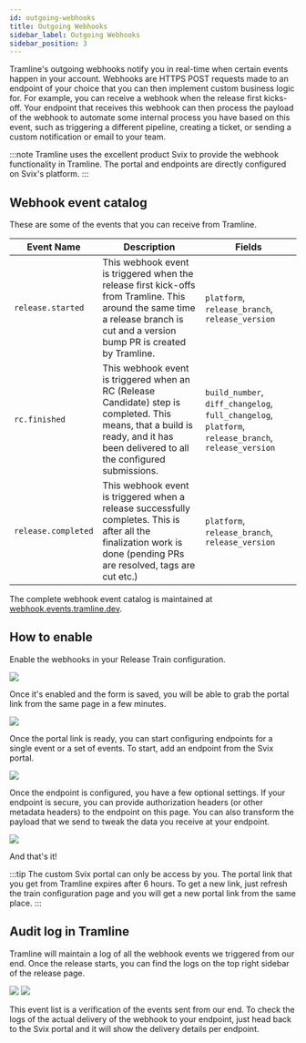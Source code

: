 ```yaml
---
id: outgoing-webhooks
title: Outgoing Webhooks
sidebar_label: Outgoing Webhooks
sidebar_position: 3
---
```


Tramline's outgoing webhooks notify you in real-time when certain events happen in your account. Webhooks are HTTPS POST requests made to an endpoint of your choice that you can then implement custom business logic for. For example, you can receive a webhook when the release first kicks-off. Your endpoint that receives this webhook can then process the payload of the webhook to automate some internal process you have based on this event, such as triggering a different pipeline, creating a ticket, or sending a custom notification or email to your team.

:::note
Tramline uses the excellent product Svix to provide the webhook functionality in Tramline. The portal and endpoints are directly configured on Svix's platform.
:::

## Webhook event catalog

These are some of the events that you can receive from Tramline.

| Event Name | Description | Fields |
|------------|-------------|---------|
| `release.started` | This webhook event is triggered when the release first kick-offs from Tramline. This around the same time a release branch is cut and a version bump PR is created by Tramline. | `platform`, `release_branch`, `release_version` |
| `rc.finished` | This webhook event is triggered when an RC (Release Candidate) step is completed. This means, that a build is ready, and it has been delivered to all the configured submissions. | `build_number`, `diff_changelog`, `full_changelog`, `platform`, `release_branch`, `release_version` |
| `release.completed` | This webhook event is triggered when a release successfully completes. This is after all the finalization work is done (pending PRs are resolved, tags are cut etc.) | `platform`, `release_branch`, `release_version` |

The complete webhook event catalog is maintained at [webhook.events.tramline.dev](https://webhook.events.tramline.dev/).

## How to enable

Enable the webhooks in your Release Train configuration.

![](/img/outgoing-webhooks-configure.png)

Once it's enabled and the form is saved, you will be able to grab the portal link from the same page in a few minutes.

![](/img/outgoing-webhooks-portal.png)

Once the portal link is ready, you can start configuring endpoints for a single event or a set of events. To start, add an endpoint from the Svix portal.

![](/img/outgoing-webhooks-svix-create-endpoint.png)

Once the endpoint is configured, you have a few optional settings. If your endpoint is secure, you can provide authorization headers (or other metadata headers) to the endpoint on this page. You can also transform the payload that we send to tweak the data you receive at your endpoint.

![](/img/outgoing-webhooks-svix-configure-endpoint.png)

And that's it!

:::tip
The custom Svix portal can only be access by you. The portal link that you get from Tramline expires after 6 hours. To get a new link, just refresh the train configuration page and you will get a new portal link from the same place.
:::


## Audit log in Tramline

Tramline will maintain a log of all the webhook events we triggered from our end. Once the release starts, you can find the logs on the top right sidebar of the release page.

![](/img/outgoing-webhooks-logs.png)
![](/img/outgoing-webhooks-logs-2.png)

This event list is a verification of the events sent from our end. To check the logs of the actual delivery of the webhook to your endpoint, just head back to the Svix portal and it will show the delivery details per endpoint.
